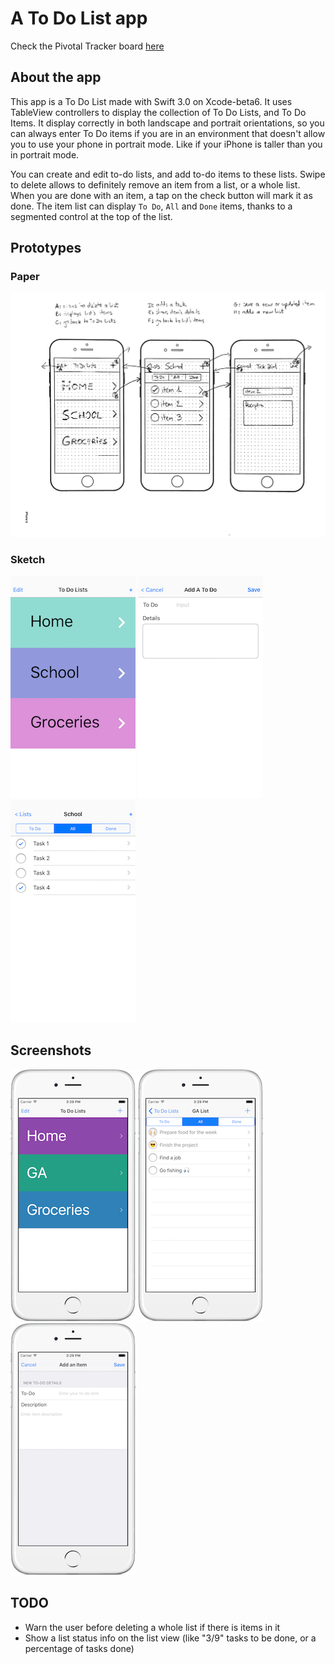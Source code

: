 # A To Do List app

Check the Pivotal Tracker board [here](https://www.pivotaltracker.com/n/projects/1790653)

## About the app
This app is a To Do List made with Swift 3.0 on Xcode-beta6. It uses TableView controllers to display the collection of To Do Lists, and To Do Items. It display correctly in both landscape and portrait orientations, so you can always enter To Do items if you are in an environment that doesn't allow you to use your phone in portrait mode. Like if your iPhone is taller than you in portrait mode.

You can create and edit to-do lists, and add to-do items to these lists. Swipe to delete allows to definitely remove an item from a list, or a whole list. When you are done with an item, a tap on the check button will mark it as done. The item list can display `To Do`, `All` and `Done` items, thanks to a segmented control at the top of the list.  

## Prototypes

### Paper
![proto 1](assets/prototypes/LoFi/paper1.png)

### Sketch
![proto 1](assets/prototypes/HiFi/proto1.png)
![proto 3](assets/prototypes/HiFi/proto3.png)
![proto 4](assets/prototypes/HiFi/proto4.png)

## Screenshots

![screenshot 1](assets/screenshots/Screenshot-1.png?raw=true) ![screenshot 2](assets/screenshots/Screenshot-2.png?raw=true) ![screenshot 3](assets/screenshots/Screenshot-3.png?raw=true)

## TODO

  * Warn the user before deleting a whole list if there is items in it
  * Show a list status info on the list view (like "3/9" tasks to be done, or a percentage of tasks done)
